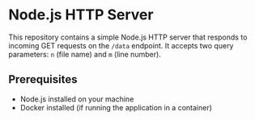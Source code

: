 # Node.js HTTP Server

This repository contains a simple Node.js HTTP server that responds to incoming GET requests on the `/data` endpoint. It accepts two query parameters: `n` (file name) and `m` (line number).

## Prerequisites

- Node.js installed on your machine
- Docker installed (if running the application in a container)

